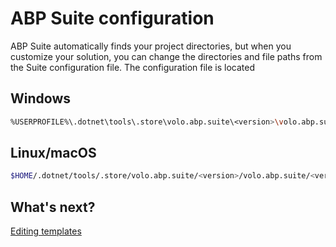 # ABP Suite configuration

ABP Suite automatically finds your project directories, but when you customize your solution, you can change the directories and file paths from the Suite configuration file. The configuration file is located

## Windows

```bash
%USERPROFILE%\.dotnet\tools\.store\volo.abp.suite\<version>\volo.abp.suite\<version>\tools\netcoreapp3.1\any\appsettings.json
```

## Linux/macOS

```bash
$HOME/.dotnet/tools/.store/volo.abp.suite/<version>/volo.abp.suite/<version>/tools/netcoreapp3.1/any/appsettings.json
```

## What's next?

[Editing templates](editing-templates.md)